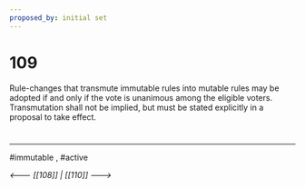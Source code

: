 ```yaml
---
proposed_by: initial set
---
```

# 109
Rule-changes that transmute immutable rules into mutable rules may be adopted if and only if the vote is unanimous among the eligible voters. Transmutation shall not be implied, but must be stated explicitly in a proposal to take effect.

#
---
#immutable , #active

*<--- [[108]] | [[110]] --->*